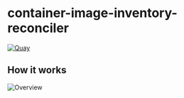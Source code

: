 # container-image-inventory-reconciler

[![Quay](https://img.shields.io/badge/Quay-osism%2Finventory--reconciler-blue.svg)](https://quay.io/repository/osism/inventory-reconciler)

## How it works

![Overview](https://raw.githubusercontent.com/osism/container-image-inventory-reconciler/main/overview.png)
